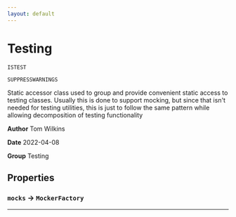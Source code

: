 ```yaml
---
layout: default
---
```

# Testing

`ISTEST`

`SUPPRESSWARNINGS`

Static accessor class used to group and provide convenient static access to testing classes. Usually this is done to support mocking, but since that isn&apos;t needed for testing utilities, this is just to follow the same pattern while allowing decomposition of testing functionality


**Author** Tom Wilkins


**Date** 2022-04-08


**Group** Testing

## Properties

### `mocks` → `MockerFactory`


---
